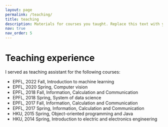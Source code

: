 ```yaml
---
layout: page
permalink: /teaching/
title: teaching
description: Materials for courses you taught. Replace this text with your description.
nav: true
nav_order: 5
---
```


# Teaching experience

I served as teaching assistant for the following courses:
- EPFL, 2022 Fall, Introduction to machine learning
- EPFL, 2020 Spring, Computer vision
- EPFL, 2018 Fall, Information, Calculation and Communication
- EPFL, 2018 Spring, System of data science
- EPFL, 2017 Fall, Information, Calculation and Communication
- EPFL, 2017 Spring, Information, Calculation and Communication
- HKU, 2015 Spring, Object-oriented programming and Java
- HKU, 2014 Spring, Introduction to electric and electronics engineering
